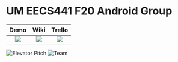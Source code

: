 # UM EECS441 F20 Android Group

| Demo  |  Wiki |  Trello  |
|:-----:|:-----:|:--------:|
|[<img src="https://eecs441.eecs.umich.edu/img/admin/video.png">][demo_page]|[<img src="https://eecs441.eecs.umich.edu/img/admin/wiki.png">][wiki_page]|[<img src="https://eecs441.eecs.umich.edu/img/admin/trello.png">][process_page]|

![Elevator Pitch](https://eecs441.eecs.umich.edu/img/F20/androidgroup.png)
![Team](https://eecs441.eecs.umich.edu/img/F20/androidgroup_team.png)

[demo_page]: https://www.youtube.com/watch?v=9I9jM5_SDNs
[wiki_page]: https://github.com/UM-EECS-441/android-group/wiki
[process_page]: https://trello.com/b/6tu6Amve/android-group
